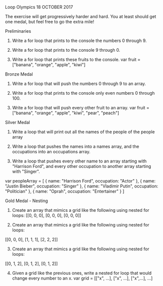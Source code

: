 Loop Olympics  18 OCTOBER 2017

The exercise will get progressively harder and hard. You at least should get one medal, but feel free to go the extra mile!

Preliminaries

1. Write a for loop that prints to the console the numbers 0 through 9.

2. Write a for loop that prints to the console 9 through 0.

3. Write a for loop that prints these fruits to the console.
var fruit = ["banana", "orange", "apple", "kiwi"]

Bronze Medal

1. Write a for loop that will push the numbers 0 through 9 to an array.

2. Write a for loop that prints to the console only even numbers 0 through 100.

3. Write a for loop that will push every other fruit to an array.
var fruit = ["banana", "orange", "apple", "kiwi", "pear", "peach"]

Silver Medal

1. Write a loop that will print out all the names of the people of the people array

2. Write a loop that pushes the names into a names array, and the occupations into an occupations array.

3. Write a loop that pushes every other name to an array starting with "Harrison Ford", and every other occupation to another array starting with "Singer".

var peopleArray = [
  {
    name: "Harrison Ford",
    occupation: "Actor"
  },
  {
    name: "Justin Bieber",
    occupation: "Singer"
  },
  {
    name: "Vladimir Putin",
    occupation: "Politician"
  },
  {
    name: "Oprah",
    occupation: "Entertainer"
  }
]

Gold Medal - Nesting

1. Create an array that mimics a grid like the following using nested for loops:
[[0, 0, 0], 
[0, 0, 0], 
[0, 0, 0]]

2. Create an array that mimics a grid like the following using nested for loops:

[[0, 0, 0], 
[1, 1, 1], 
[2, 2, 2]]

3. Create an array that mimics a grid like the following using nested for loops:

[[0, 1, 2], 
[0, 1, 2], 
[0, 1, 2]]

4. Given a grid like the previous ones, write a nested for loop that would change every number to an x.
var grid = [["x", ...], 
            ["x", ...], 
            ["x",...], ...] 